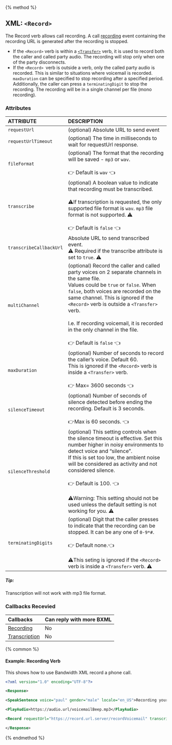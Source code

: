 {% method %}
## XML: `<Record>`

The Record verb allows call recording. A call [recording](../callBacks/recording.md) event containing the recording URL is generated after the recording is stopped.

* If the `<Record>` verb is within a [`<Transfer>`](./transfer.md) verb, it is used to record both the caller and called party audio. The recording will stop only when one of the party disconnects.
* If the `<Record> `verb is outside a <Transfer> verb, only the called party audio is recorded. This is similar to situations where voicemail is recorded. `maxDuration` can be specified to stop recording after a specified period. Additionally, the caller can press a `terminatingDigit` to stop the recording. The recording will be in a single channel per file (mono recording).

### Attributes
| ATTRIBUTE               | DESCRIPTION                                                                                                                                                                                                                                                                                                                                                                                             |
|:------------------------|:--------------------------------------------------------------------------------------------------------------------------------------------------------------------------------------------------------------------------------------------------------------------------------------------------------------------------------------------------------------------------------------------------------|
| `requestUrl`            | (optional) Absolute URL to send event                                                                                                                                                                                                                                                                                                                                                                   |
| `requestUrlTimeout`     | (optional) The time in milliseconds to wait for requestUrl response.                                                                                                                                                                                                                                                                                                                                    |
| `fileFormat`            | (optional) The format that the recording will be saved - `mp3` or `wav`. <br> <br> 👉 Default is `wav` 👈                                                                                                                                                                                                                                                                                                 |
| `transcribe`            | (optional) A boolean value to indicate that recording must be transcribed. <br> <br> ⚠️If transcription is requested, the only supported file format is `wav`. `mp3` file format is not supported. ⚠️ <br><br> 👉 Default is `false` 👈                                                                                                                                                                   |
| `transcribeCallbackUrl` | Absolute URL to send transcribed event.<br> ⚠️  Required if the transcribe attribute is set to `true`. ⚠️                                                                                                                                                                                                                                                                                               |
| `multiChannel`          | (optional) Record the caller and called party voices on 2 separate channels in the same file. <br> Values could be `true` or `false`. When `false`, both voices are recorded on the same channel. This is ignored if the `<Record>` verb is outside a `<Transfer>` verb. <br><br> I.e. If recording voicemail, it is recorded in the only channel in the file. <br><br> 👉 Default is `false` 👈          |
| `maxDuration`           | (optional) Number of seconds to record the caller’s voice. Default 60. <br> This is ignored if the `<Record>` verb is inside a `<Transfer>` verb. <br> <br> 👉 Max= 3600 seconds 👈                                                                                                                                                                                                                       |
| `silenceTimeout`        | (optional) Number of seconds of silence detected before ending the recording. Default is 3 seconds. <br> <br> 👉Max is 60 seconds. 👈                                                                                                                                                                                                                                                                     |
| `silenceThreshold`      | (optional) This setting controls when the silence timeout is effective. Set this number higher in noisy environments to detect voice and “silence”. <br> If this is set too low, the ambient noise will be considered as activity and not considered silence. <br><br> 👉 Default is 100. 👈  <br> <br> ⚠️Warning: This setting should not be used unless the default setting is not working for you.  ⚠️ |
| `terminatingDigits`     | (optional) Digit that the caller presses to indicate that the recording can be stopped. It can be any one of `0-9*#`. <br> <br> 👉 Default none.👈 <br> <br> ⚠️This seting is ignored if the `<Record>` verb is inside a `<Transfer>` verb. ⚠️                                                                                                                                                            |

##### Tip:

<aside class="alert general small">
<p>
Transcription will not work with mp3 file format.
</p>
</aside>

### Callbacks Recevied

| Callbacks                                      | Can reply with more BXML |
|:-----------------------------------------------|:-------------------------|
| [Recording](../callBacks/recording.md)         | No                       |
| [Transcription](../callBacks/transcription.md) | No                       |

{% common %}
#### Example: Recording Verb
This shows how to use Bandwidth XML record a phone call.

```XML
<?xml version="1.0" encoding="UTF-8"?>

<Response>

<SpeakSentence voice="paul" gender="male" locale="en_US">Recording your call after the beep</SpeakSentence>

<PlayAudio>https://audio.url/voicemailBeep.mp3</PlayAudio>

<Record requestUrl="https://record.url.server/recordVoicemail" transcribe="true" transcribeCallbackUrl="https://transcribe.url/result"/ >

</Response>
```

{% endmethod %}
